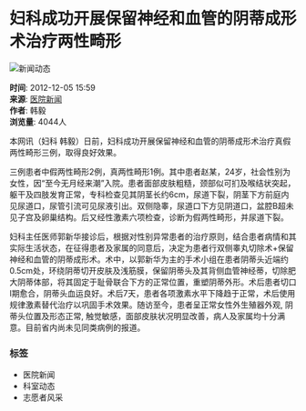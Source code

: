 # 妇科成功开展保留神经和血管的阴蒂成形术治疗两性畸形

![新闻动态](/images/acm/c8.jpg)

**时间**: 2012-12-05 15:59  
**来源**: [医院新闻](/xinwendongtai/yiyuanxinwen)  
**作者**: 韩毅  
**浏览量**: 4044人  

本网讯（妇科 韩毅）日前，妇科成功开展保留神经和血管的阴蒂成形术治疗真假两性畸形三例，取得良好效果。 

三例患者中假两性畸形2例，真两性畸形1例。其中患者赵某，24岁，社会性别为女性，因“至今无月经来潮”入院。患者面部皮肤粗糙，颈部似可扪及喉结状突起，躯干及四肢发育正常，专科检查见其阴茎长约6cm，尿道下裂，阴茎下方前庭内见尿道口，尿管引流可见尿液引出。双侧隐睾，尿道口下方见阴道口，盆腔B超未见子宫及卵巢结构。后又经性激素六项检查，诊断为假两性畸形，并尿道下裂。 

妇科主任医师郭新华接诊后，根据对性别异常患者的治疗原则，结合患者病情和其实际生活状态，在征得患者及家属的同意后，决定为患者行双侧睾丸切除术+保留神经和血管的阴蒂成形术。术中，以郭新华为主的手术小组在患者阴蒂头近端约0.5cm处，环绕阴蒂切开皮肤及浅筋膜，保留阴蒂头及其背侧血管神经蒂，切除肥大阴蒂体部，将其固定于耻骨联合下方的正常位置，重塑阴蒂外形。术后患者切口Ι期愈合，阴蒂头血运良好。术后7天，患者各项激素水平下降趋于正常，术后使用规律激素替代治疗以巩固手术效果。随访至今，患者呈正常女性外生殖器外观, 阴蒂头位置及形态正常, 触觉敏感，面部皮肤状况明显改善，病人及家属均十分满意。目前省内尚未见同类病例的报道。

### 标签
- 医院新闻
- 科室动态
- 志愿者风采